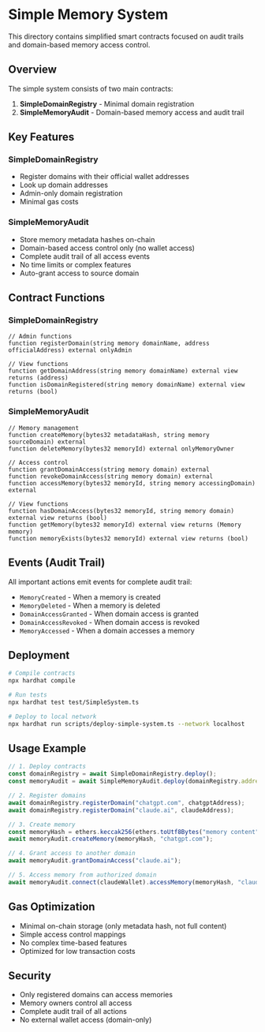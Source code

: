 # Simple Memory System

This directory contains simplified smart contracts focused on audit trails and domain-based memory access control.

## Overview

The simple system consists of two main contracts:

1. **SimpleDomainRegistry** - Minimal domain registration
2. **SimpleMemoryAudit** - Domain-based memory access and audit trail

## Key Features

### SimpleDomainRegistry
- Register domains with their official wallet addresses
- Look up domain addresses
- Admin-only domain registration
- Minimal gas costs

### SimpleMemoryAudit
- Store memory metadata hashes on-chain
- Domain-based access control only (no wallet access)
- Complete audit trail of all access events
- No time limits or complex features
- Auto-grant access to source domain

## Contract Functions

### SimpleDomainRegistry
```solidity
// Admin functions
function registerDomain(string memory domainName, address officialAddress) external onlyAdmin

// View functions
function getDomainAddress(string memory domainName) external view returns (address)
function isDomainRegistered(string memory domainName) external view returns (bool)
```

### SimpleMemoryAudit
```solidity
// Memory management
function createMemory(bytes32 metadataHash, string memory sourceDomain) external
function deleteMemory(bytes32 memoryId) external onlyMemoryOwner

// Access control
function grantDomainAccess(string memory domain) external
function revokeDomainAccess(string memory domain) external
function accessMemory(bytes32 memoryId, string memory accessingDomain) external

// View functions
function hasDomainAccess(bytes32 memoryId, string memory domain) external view returns (bool)
function getMemory(bytes32 memoryId) external view returns (Memory memory)
function memoryExists(bytes32 memoryId) external view returns (bool)
```

## Events (Audit Trail)

All important actions emit events for complete audit trail:

- `MemoryCreated` - When a memory is created
- `MemoryDeleted` - When a memory is deleted
- `DomainAccessGranted` - When domain access is granted
- `DomainAccessRevoked` - When domain access is revoked
- `MemoryAccessed` - When a domain accesses a memory

## Deployment

```bash
# Compile contracts
npx hardhat compile

# Run tests
npx hardhat test test/SimpleSystem.ts

# Deploy to local network
npx hardhat run scripts/deploy-simple-system.ts --network localhost
```

## Usage Example

```typescript
// 1. Deploy contracts
const domainRegistry = await SimpleDomainRegistry.deploy();
const memoryAudit = await SimpleMemoryAudit.deploy(domainRegistry.address);

// 2. Register domains
await domainRegistry.registerDomain("chatgpt.com", chatgptAddress);
await domainRegistry.registerDomain("claude.ai", claudeAddress);

// 3. Create memory
const memoryHash = ethers.keccak256(ethers.toUtf8Bytes("memory content"));
await memoryAudit.createMemory(memoryHash, "chatgpt.com");

// 4. Grant access to another domain
await memoryAudit.grantDomainAccess("claude.ai");

// 5. Access memory from authorized domain
await memoryAudit.connect(claudeWallet).accessMemory(memoryHash, "claude.ai");
```

## Gas Optimization

- Minimal on-chain storage (only metadata hash, not full content)
- Simple access control mappings
- No complex time-based features
- Optimized for low transaction costs

## Security

- Only registered domains can access memories
- Memory owners control all access
- Complete audit trail of all actions
- No external wallet access (domain-only)

